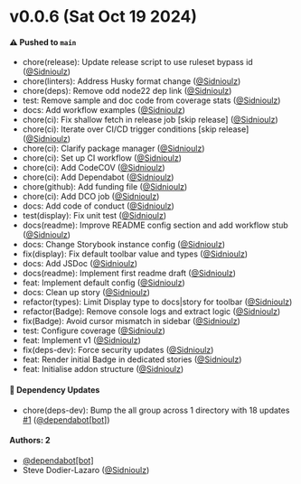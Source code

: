 # v0.0.6 (Sat Oct 19 2024)

#### ⚠️ Pushed to `main`

- chore(release): Update release script to use ruleset bypass id ([@Sidnioulz](https://github.com/Sidnioulz))
- chore(linters): Address Husky format change ([@Sidnioulz](https://github.com/Sidnioulz))
- chore(deps): Remove odd node22 dep link ([@Sidnioulz](https://github.com/Sidnioulz))
- test: Remove sample and doc code from coverage stats ([@Sidnioulz](https://github.com/Sidnioulz))
- docs: Add workflow examples ([@Sidnioulz](https://github.com/Sidnioulz))
- chore(ci): Fix shallow fetch in release job [skip release] ([@Sidnioulz](https://github.com/Sidnioulz))
- chore(ci): Iterate over CI/CD trigger conditions [skip release] ([@Sidnioulz](https://github.com/Sidnioulz))
- chore(ci): Clarify package manager ([@Sidnioulz](https://github.com/Sidnioulz))
- chore(ci): Set up CI workflow ([@Sidnioulz](https://github.com/Sidnioulz))
- chore(ci): Add CodeCOV ([@Sidnioulz](https://github.com/Sidnioulz))
- chore(ci): Add Dependabot ([@Sidnioulz](https://github.com/Sidnioulz))
- chore(github): Add funding file ([@Sidnioulz](https://github.com/Sidnioulz))
- chore(ci): Add DCO job ([@Sidnioulz](https://github.com/Sidnioulz))
- docs: Add code of conduct ([@Sidnioulz](https://github.com/Sidnioulz))
- test(display): Fix unit test ([@Sidnioulz](https://github.com/Sidnioulz))
- docs(readme): Improve README config section and add workflow stub ([@Sidnioulz](https://github.com/Sidnioulz))
- docs: Change Storybook instance config ([@Sidnioulz](https://github.com/Sidnioulz))
- fix(display): Fix default toolbar value and types ([@Sidnioulz](https://github.com/Sidnioulz))
- docs: Add JSDoc ([@Sidnioulz](https://github.com/Sidnioulz))
- docs(readme): Implement first readme draft ([@Sidnioulz](https://github.com/Sidnioulz))
- feat: Implement default config ([@Sidnioulz](https://github.com/Sidnioulz))
- docs: Clean up story ([@Sidnioulz](https://github.com/Sidnioulz))
- refactor(types): Limit Display type to docs|story for toolbar ([@Sidnioulz](https://github.com/Sidnioulz))
- refactor(Badge): Remove console logs and extract logic ([@Sidnioulz](https://github.com/Sidnioulz))
- fix(Badge): Avoid cursor mismatch in sidebar ([@Sidnioulz](https://github.com/Sidnioulz))
- test: Configure coverage ([@Sidnioulz](https://github.com/Sidnioulz))
- feat: Implement v1 ([@Sidnioulz](https://github.com/Sidnioulz))
- fix(deps-dev): Force security updates ([@Sidnioulz](https://github.com/Sidnioulz))
- feat: Render initial Badge in dedicated stories ([@Sidnioulz](https://github.com/Sidnioulz))
- feat: Initialise addon structure ([@Sidnioulz](https://github.com/Sidnioulz))

#### 🔩 Dependency Updates

- chore(deps-dev): Bump the all group across 1 directory with 18 updates [#1](https://github.com/Sidnioulz/storybook-addon-tag-badges/pull/1) ([@dependabot[bot]](https://github.com/dependabot[bot]))

#### Authors: 2

- [@dependabot[bot]](https://github.com/dependabot[bot])
- Steve Dodier-Lazaro ([@Sidnioulz](https://github.com/Sidnioulz))
